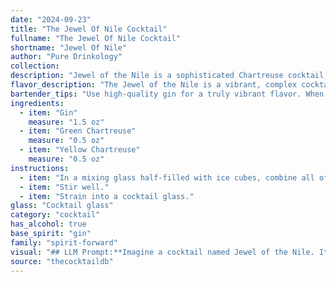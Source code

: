 ```yaml
---
date: "2024-09-23"
title: "The Jewel Of Nile Cocktail"
fullname: "The Jewel Of Nile Cocktail"
shortname: "Jewel Of Nile"
author: "Pure Drinkology"
collection:
description: "Jewel of the Nile is a sophisticated Chartreuse cocktail, a family known for their herbal and aromatic qualities. The drink likely emerged in the late 19th or early 20th century, during the cocktail boom, taking advantage of the unique flavors of both green and yellow Chartreuse. "
flavor_description: "The Jewel of the Nile is a vibrant, complex cocktail. The gin provides a clean, juniper-forward base, while the Green Chartreuse adds herbaceous, minty notes with a hint of spice. The Yellow Chartreuse contributes a touch of sweetness and floral complexity. The result is a well-balanced, aromatic cocktail that's both refreshing and intriguing. "
bartender_tips: "Use high-quality gin for a truly vibrant flavor. When layering the Chartreuses, pour the Yellow Chartreuse first to create a beautiful visual effect.  Use a chilled coupe or martini glass to enhance the presentation. Finally, a light garnish with a lemon twist or a sprig of rosemary complements the flavors without overwhelming them. "
ingredients:
  - item: "Gin"
    measure: "1.5 oz"
  - item: "Green Chartreuse"
    measure: "0.5 oz"
  - item: "Yellow Chartreuse"
    measure: "0.5 oz"
instructions:
  - item: "In a mixing glass half-filled with ice cubes, combine all of the ingredients."
  - item: "Stir well."
  - item: "Strain into a cocktail glass."
glass: "Cocktail glass"
category: "cocktail"
has_alcohol: true
base_spirit: "gin"
family: "spirit-forward"
visual: "## LLM Prompt:**Imagine a cocktail named Jewel of the Nile. It's crafted using gin, green Chartreuse, and yellow Chartreuse. Describe the appearance of this cocktail, focusing on the color, clarity, and any visual elements that might stand out.** **Constraints:*** **The drink is well-balanced and elegant, not overly sweet or brightly colored.*** **Consider the unique visual qualities of Chartreuse - its vibrant green and yellow hues.*** **The gin's presence should be subtle, but its botanicals may impart subtle nuances to the color.****Example Output:**The Jewel of the Nile shimmers in the glass, its hue a captivating blend of jade green and golden amber. The layers of Chartreuse create a mesmerizing depth, with the vibrant green of the green Chartreuse gently fading into the luminous yellow of its counterpart. The gin, while discreet, adds a subtle complexity to the overall tone, hinting at the botanicals that lie within. The drink's clarity is pristine, allowing the intricate play of colors to captivate the eye. It's a cocktail that whispers of ancient secrets and the allure of faraway lands. "
source: "thecocktaildb"
---
```


